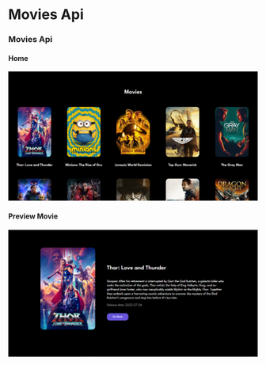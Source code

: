 # Movies Api

### Movies Api

#### Home
![preview img](/preview.png)
#### Preview Movie
![preview img](/preview-movies.png)
